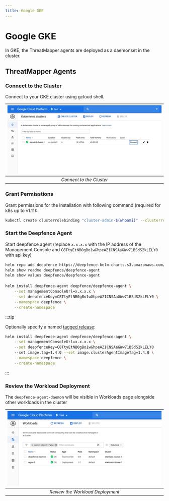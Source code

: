 ```yaml
---
title: Google GKE
---
```


# Google GKE

In GKE, the ThreatMapper agents are deployed as a daemonset in the cluster.


## ThreatMapper Agents

### Connect to the Cluster

Connect to your GKE cluster using gcloud shell.

| ![Connect to the Cluster](../img/DF_GKE1.jpeg) |
| :--: |
| *Connect to the Cluster* |

### Grant Permisstions

Grant permissions for the installation with following command (required for k8s up to v1.11):

```bash
kubectl create clusterrolebinding "cluster-admin-$(whoami)" --clusterrole=cluster-admin --user="$(gcloud config get-value core/account)"
```

### Start the Deepfence Agent

Start deepfence agent (replace `x.x.x.x` with the IP address of the Management Console and `C8TtyEtNB0gBo1wGhpeAZICNSAaGWw71BSdS2kLELY0` with api key)

```bash
helm repo add deepfence https://deepfence-helm-charts.s3.amazonaws.com/threatmapper
helm show readme deepfence/deepfence-agent
helm show values deepfence/deepfence-agent

helm install deepfence-agent deepfence/deepfence-agent \
    --set managementConsoleUrl=x.x.x.x \
    --set deepfenceKey=C8TtyEtNB0gBo1wGhpeAZICNSAaGWw71BSdS2kLELY0 \
    --namespace deepfence \
    --create-namespace
```

:::tip

Optionally specify a named [tagged release](https://github.com/deepfence/ThreatMapper/releases):

```bash
helm install deepfence-agent deepfence/deepfence-agent \
    --set managementConsoleUrl=x.x.x.x \
    --set deepfenceKey=C8TtyEtNB0gBo1wGhpeAZICNSAaGWw71BSdS2kLELY0
    --set image.tag=1.4.0 --set image.clusterAgentImageTag=1.4.0 \
    --namespace deepfence \
    --create-namespace
```
:::

### Review the Workload Deployment

The ```deepfence-agent-daemon``` will be visible in Workloads page alongside other workloads in the cluster

| ![DF_GKE3](../img/DF_GKE3.jpeg) |
| :--: |
| *Review the Workload Deployment* |
